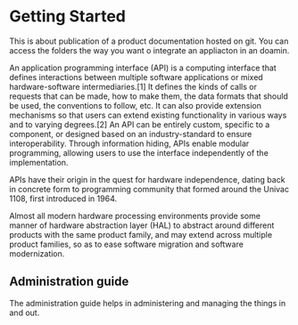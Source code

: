 # Getting Started 
This is about publication of a product documentation hosted on git. You can access the folders the way you want o integrate an appliacton in  an doamin.

An application programming interface (API) is a computing interface that defines interactions between multiple software applications or mixed hardware-software intermediaries.[1] It defines the kinds of calls or requests that can be made, how to make them, the data formats that should be used, the conventions to follow, etc. It can also provide extension mechanisms so that users can extend existing functionality in various ways and to varying degrees.[2] An API can be entirely custom, specific to a component, or designed based on an industry-standard to ensure interoperability. Through information hiding, APIs enable modular programming, allowing users to use the interface independently of the implementation.

APIs have their origin in the quest for hardware independence, dating back in concrete form to programming community that formed around the Univac 1108, first introduced in 1964.

Almost all modern hardware processing environments provide some manner of hardware abstraction layer (HAL) to abstract around different products with the same product family, and may extend across multiple product families, so as to ease software migration and software modernization. 

## Administration guide
The administration guide helps in administering and managing the things in and out.
